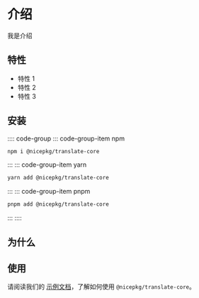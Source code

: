 # 介绍

我是介绍

## 特性

- 特性 1
- 特性 2
- 特性 3

## 安装

:::: code-group
::: code-group-item npm

```bash
npm i @nicepkg/translate-core
```

:::
::: code-group-item yarn

```bash
yarn add @nicepkg/translate-core
```

:::
::: code-group-item pnpm

```bash
pnpm add @nicepkg/translate-core
```

:::
::::

## 为什么


## 使用

请阅读我们的 [示例文档](./example.md)，了解如何使用 `@nicepkg/translate-core`。
